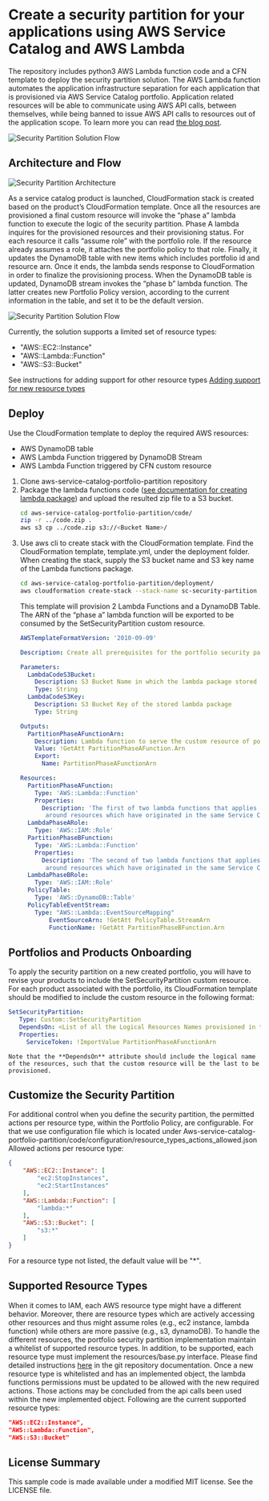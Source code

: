 # Create a security partition for your applications using AWS Service Catalog and AWS Lambda
The repository includes python3 AWS Lambda function code and a CFN template to deploy the security partition solution.
The AWS Lambda function automates the application infrastructure separation for each application that is provisioned via AWS Service Catalog portfolio.
Application related resources will be able to communicate using AWS API calls, between themselves, while being banned to
issue AWS API calls to resources out of the application scope.
To learn more you can read [the blog post](https://aws.amazon.com/blogs/mt/create-a-security-partition-for-your-applications-using-aws-service-catalog-and-aws-lambda/).

![Security Partition Solution Flow](./docs/images/concept.png)

## Architecture and Flow

![Security Partition Architecture](./docs/images/architecture.png)

As a service catalog product is launched, CloudFormation stack is created based on the product’s CloudFormation template.
Once all the resources are provisioned a final custom resource will invoke the “phase a” lambda function to execute the logic of the security partition.
Phase A lambda inquires for the provisioned resources and their provisioning status. 
For each resource it calls “assume role” with the portfolio role. If the resource already assumes a role, it attaches the portfolio policy to that role. 
Finally, it updates the DynamoDB table with new items which includes portfolio id and resource arn. Once it ends, the lambda sends response to CloudFormation in order to finalize the provisioning process.
When the DynamoDB table is updated, DynamoDB stream invokes the “phase b” lambda function. 
The latter creates new Portfolio Policy version, according to the current information in the table, and set it to be the default version.

![Security Partition Solution Flow](./docs/images/flow.png)

Currently, the solution supports a limited set of resource types:
   - "AWS::EC2::Instance"
   - "AWS::Lambda::Function"
   - "AWS::S3::Bucket"
   
See instructions for adding support for other resource types [Adding support for new resource types](docs/support_new_resource_type.md)

## Deploy
Use the CloudFormation template to deploy the required AWS resources:
- AWS DynamoDB table
- AWS Lambda Function triggered by DynamoDB Stream
- AWS Lambda Function triggered by CFN custom resource

1. Clone aws-service-catalog-portfolio-partition repository
1. Package the lambda functions code ([see documentation for creating lambda package](https://docs.aws.amazon.com/lambda/latest/dg/lambda-python-how-to-create-deployment-package.html)) and upload the resulted zip file to a S3 bucket.
    ```bash
    cd aws-service-catalog-portfolio-partition/code/
    zip -r ../code.zip .
    aws s3 cp ../code.zip s3://<Bucket Name>/
    ```
1. Use aws cli to create stack with the CloudFormation template.
Find the CloudFormation template, template.yml, under the deployment folder.
When creating the stack, supply the S3 bucket name and S3 key name of the Lambda functions package. 
    ```bash
    cd aws-service-catalog-portfolio-partition/deployment/
    aws cloudformation create-stack --stack-name sc-security-partition --template-body file://template.yml --parameters ParameterKey=LambdaCodeS3Bucket,ParameterValue=<BucketName> ParameterKey=LambdaCodeS3Key,ParameterValue=<KeyName>  --capabilities CAPABILITY_IAM
    ```
    This template will provision 2 Lambda Functions and a DynamoDB Table. The ARN of the “phase a” lambda function will be exported to be consumed by the SetSecurityPartition custom resource.
    ```yaml
    AWSTemplateFormatVersion: '2010-09-09'

    Description: Create all prerequisites for the portfolio security partition solution.

    Parameters:
      LambdaCodeS3Bucket:
        Description: S3 Bucket Name in which the lambda package stored
        Type: String
      LambdaCodeS3Key:
        Description: S3 Bucket Key of the stored lambda package
        Type: String

    Outputs:
      PartitionPhaseAFunctionArn:
        Description: Lambda function to serve the custom resource of portfolio as security partition
        Value: !GetAtt PartitionPhaseAFunction.Arn
        Export:
          Name: PartitionPhaseAFunctionArn

    Resources:
      PartitionPhaseAFunction:
        Type: 'AWS::Lambda::Function'
        Properties:
          Description: 'The first of two lambda functions that applies a security partition
           around resources which have originated in the same Service Catalog Portfolio'
      LambdaPhaseARole:
        Type: 'AWS::IAM::Role'
      PartitionPhaseBFunction:
        Type: 'AWS::Lambda::Function'
        Properties:
          Description: 'The second of two lambda functions that applies a security partition
           around resources which have originated in the same Service Catalog Portfolio'
      LambdaPhaseBRole:
        Type: 'AWS::IAM::Role'
      PolicyTable:
        Type: 'AWS::DynamoDB::Table'
      PolicyTableEventStream:
        Type: "AWS::Lambda::EventSourceMapping"
            EventSourceArn: !GetAtt PolicyTable.StreamArn
            FunctionName: !GetAtt PartitionPhaseBFunction.Arn
    ```
## Portfolios and Products Onboarding
To apply the security partition on a new created portfolio, you will have to revise your products to include the SetSecurityPartition custom resource.
For each product associated with the portfolio, its CloudFormation template should be modified to include the custom resource in the following format:
```yaml
SetSecurityPartition:
   Type: Custom::SetSecurityPartition
   DependsOn: <List of all the Logical Resources Names provisioned in this template>
   Properties:
     ServiceToken: !ImportValue PartitionPhaseAFunctionArn
```
    Note that the **DependsOn** attribute should include the logical name of the resources, such that the custom resource will be the last to be provisioned. 
## Customize the Security Partition
For additional control when you define the security partition, the permitted actions per resource type, within the Portfolio Policy, are configurable. For that we use configuration file which is located under Aws-service-catalog-portfolio-partition/code/configuration/resource_types_actions_allowed.json
Allowed actions per resource type:
```json
{
    "AWS::EC2::Instance": [
        "ec2:StopInstances",
        "ec2:StartInstances"
    ],
    "AWS::Lambda::Function": [
        "lambda:*"
    ],
    "AWS::S3::Bucket": [
        "s3:*"
    ]
}
```
For a resource type not listed, the default value will be "\*".

## Supported Resource Types
When it comes to IAM, each AWS resource type might have a different behavior. Moreover, there are resource types which are actively accessing other resources and thus might assume roles (e.g., ec2 instance, lambda function) while others are more passive (e.g., s3, dynamoDB). To handle the different resources, the portfolio security partition implementation maintain a whitelist of supported resource types. In addition, to be supported, each resource type must implement the resources/base.py interface.
Please find detailed instructions [here](./docs/support_new_resource_type.md) in the git repository documentation.
Once a new resource type is whitelisted and has an implemented object, the lambda functions permissions must be updated to be allowed with the new required actions. Those actions may be concluded from the api calls been used within the new implemented object.
Following are the current supported resource types:
```json
"AWS::EC2::Instance",
"AWS::Lambda::Function",
"AWS::S3::Bucket"
```
## License Summary
This sample code is made available under a modified MIT license. See the LICENSE file.
